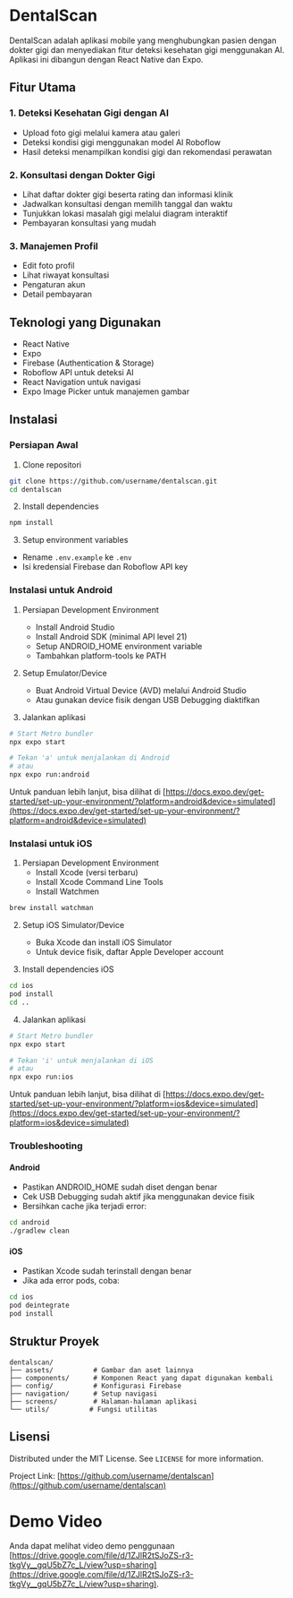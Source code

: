 # DentalScan

DentalScan adalah aplikasi mobile yang menghubungkan pasien dengan dokter gigi dan menyediakan fitur deteksi kesehatan gigi menggunakan AI. Aplikasi ini dibangun dengan React Native dan Expo.

## Fitur Utama

### 1. Deteksi Kesehatan Gigi dengan AI
- Upload foto gigi melalui kamera atau galeri
- Deteksi kondisi gigi menggunakan model AI Roboflow
- Hasil deteksi menampilkan kondisi gigi dan rekomendasi perawatan

### 2. Konsultasi dengan Dokter Gigi
- Lihat daftar dokter gigi beserta rating dan informasi klinik
- Jadwalkan konsultasi dengan memilih tanggal dan waktu
- Tunjukkan lokasi masalah gigi melalui diagram interaktif
- Pembayaran konsultasi yang mudah

### 3. Manajemen Profil
- Edit foto profil
- Lihat riwayat konsultasi
- Pengaturan akun
- Detail pembayaran

## Teknologi yang Digunakan

- React Native
- Expo
- Firebase (Authentication & Storage)
- Roboflow API untuk deteksi AI
- React Navigation untuk navigasi
- Expo Image Picker untuk manajemen gambar

## Instalasi

### Persiapan Awal

1. Clone repositori
```bash
git clone https://github.com/username/dentalscan.git
cd dentalscan
```

2. Install dependencies
```bash
npm install
```

3. Setup environment variables
- Rename `.env.example` ke `.env`
- Isi kredensial Firebase dan Roboflow API key

### Instalasi untuk Android

1. Persiapan Development Environment
   - Install Android Studio
   - Install Android SDK (minimal API level 21)
   - Setup ANDROID_HOME environment variable
   - Tambahkan platform-tools ke PATH

2. Setup Emulator/Device
   - Buat Android Virtual Device (AVD) melalui Android Studio
   - Atau gunakan device fisik dengan USB Debugging diaktifkan

3. Jalankan aplikasi
```bash
# Start Metro bundler
npx expo start

# Tekan 'a' untuk menjalankan di Android
# atau
npx expo run:android
```

Untuk panduan lebih lanjut, bisa dilihat di [https://docs.expo.dev/get-started/set-up-your-environment/?platform=android&device=simulated](https://docs.expo.dev/get-started/set-up-your-environment/?platform=android&device=simulated)

### Instalasi untuk iOS

1. Persiapan Development Environment
   - Install Xcode (versi terbaru)
   - Install Xcode Command Line Tools
   - Install Watchmen
```bash
brew install watchman
```

2. Setup iOS Simulator/Device
   - Buka Xcode dan install iOS Simulator
   - Untuk device fisik, daftar Apple Developer account

3. Install dependencies iOS
```bash
cd ios
pod install
cd ..
```

4. Jalankan aplikasi
```bash
# Start Metro bundler
npx expo start

# Tekan 'i' untuk menjalankan di iOS
# atau
npx expo run:ios
```
Untuk panduan lebih lanjut, bisa dilihat di [https://docs.expo.dev/get-started/set-up-your-environment/?platform=ios&device=simulated](https://docs.expo.dev/get-started/set-up-your-environment/?platform=ios&device=simulated)

### Troubleshooting

#### Android
- Pastikan ANDROID_HOME sudah diset dengan benar
- Cek USB Debugging sudah aktif jika menggunakan device fisik
- Bersihkan cache jika terjadi error:
```bash
cd android
./gradlew clean
```

#### iOS
- Pastikan Xcode sudah terinstall dengan benar
- Jika ada error pods, coba:
```bash
cd ios
pod deintegrate
pod install
```

## Struktur Proyek

```
dentalscan/
├── assets/          # Gambar dan aset lainnya
├── components/      # Komponen React yang dapat digunakan kembali
├── config/          # Konfigurasi Firebase
├── navigation/      # Setup navigasi
├── screens/         # Halaman-halaman aplikasi
└── utils/          # Fungsi utilitas
```

## Lisensi

Distributed under the MIT License. See `LICENSE` for more information.

Project Link: [https://github.com/username/dentalscan](https://github.com/username/dentalscan)

# Demo Video

Anda dapat melihat video demo penggunaan [https://drive.google.com/file/d/1ZJlR2tSJoZS-r3-tkgVy__gqU5bZ7c_L/view?usp=sharing](https://drive.google.com/file/d/1ZJlR2tSJoZS-r3-tkgVy__gqU5bZ7c_L/view?usp=sharing).
